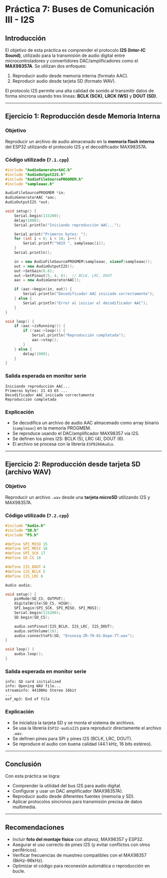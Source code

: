 # Práctica 7: Buses de Comunicación III - I2S

## Introducción

El objetivo de esta práctica es comprender el protocolo **I2S (Inter-IC Sound)**, utilizado para la transmisión de audio digital entre microcontroladores y convertidores DAC/amplificadores como el **MAX98357A**. Se utilizan dos enfoques:

1. Reproducir audio desde memoria interna (formato AAC).
2. Reproducir audio desde tarjeta SD (formato WAV).

El protocolo I2S permite una alta calidad de sonido al transmitir datos de forma síncrona usando tres líneas: **BCLK (SCK)**, **LRCK (WS)** y **DOUT (SD)**.

---

## Ejercicio 1: Reproducción desde Memoria Interna

### Objetivo

Reproducir un archivo de audio almacenado en la **memoria flash interna** del ESP32 utilizando el protocolo I2S y el decodificador MAX98357A.

### Código utilizado (`7.1.cpp`)

```cpp
#include "AudioGeneratorAAC.h"
#include "AudioOutputI2S.h"
#include "AudioFileSourcePROGMEM.h"
#include "sampleaac.h"

AudioFileSourcePROGMEM *in;
AudioGeneratorAAC *aac;
AudioOutputI2S *out;

void setup() {
    Serial.begin(115200);
    delay(1000);
    Serial.println("Iniciando reproducción AAC...");

    Serial.print("Primeros bytes: ");
    for (int i = 0; i < 10; i++) {
        Serial.printf("%02X ", sampleaac[i]);
    }
    Serial.println();

    in = new AudioFileSourcePROGMEM(sampleaac, sizeof(sampleaac));
    out = new AudioOutputI2S();
    out->SetGain(0.8);
    out->SetPinout(5, 4, 6);  // BCLK, LRC, DOUT
    aac = new AudioGeneratorAAC();

    if (aac->begin(in, out)) {
        Serial.println("Decodificador AAC iniciado correctamente");
    } else {
        Serial.println("Error al iniciar el decodificador AAC");
    }
}

void loop() {
    if (aac->isRunning()) {
        if (!aac->loop()) {
            Serial.println("Reproducción completada");
            aac->stop();
        }
    } else {
        delay(1000);
    }
}
```

### Salida esperada en monitor serie

```
Iniciando reproducción AAC...
Primeros bytes: 21 43 65 ...
Decodificador AAC iniciado correctamente
Reproducción completada
```

### Explicación

- Se decodifica un archivo de audio AAC almacenado como array binario (`sampleaac`) en la memoria PROGMEM.
- Se reproduce usando el DAC/amplificador MAX98357 vía I2S.
- Se definen los pines I2S: BCLK (5), LRC (4), DOUT (6).
- El archivo se procesa con la librería `ESP8266Audio`.

---

## Ejercicio 2: Reproducción desde tarjeta SD (archivo WAV)

### Objetivo

Reproducir un archivo `.wav` desde una **tarjeta microSD** utilizando I2S y MAX98357A.

### Código utilizado (`7.2.cpp`)

```cpp
#include "Audio.h"
#include "SD.h"
#include "FS.h"

#define SPI_MISO 15
#define SPI_MOSI 16
#define SPI_SCK 17
#define SD_CS 18

#define I2S_DOUT 4
#define I2S_BCLK 5
#define I2S_LRC 6

Audio audio;

void setup() {
    pinMode(SD_CS, OUTPUT);
    digitalWrite(SD_CS, HIGH);
    SPI.begin(SPI_SCK, SPI_MISO, SPI_MOSI);
    Serial.begin(115200);
    SD.begin(SD_CS);

    audio.setPinout(I2S_BCLK, I2S_LRC, I2S_DOUT);
    audio.setVolume(10);
    audio.connecttoFS(SD, "Ensoniq-ZR-76-01-Dope-77.wav");
}

void loop() {
    audio.loop();
}
```

### Salida esperada en monitor serie

```
info: SD card initialized
info: Opening WAV file...
streaminfo: 44100Hz Stereo 16bit
...
eof_mp3: End of file
```

### Explicación

- Se inicializa la tarjeta SD y se monta el sistema de archivos.
- Se usa la librería `ESP32-audioI2S` para reproducir directamente el archivo `.wav`.
- Se definen pines para SPI y pines I2S (BCLK, LRC, DOUT).
- Se reproduce el audio con buena calidad (44.1 kHz, 16 bits estéreo).

---

## Conclusión

Con esta práctica se logra:

- Comprender la utilidad del bus I2S para audio digital.
- Configurar y usar un DAC amplificador (MAX98357A).
- Reproducir audio desde diferentes fuentes (memoria y SD).
- Aplicar protocolos síncronos para transmisión precisa de datos multimedia.

---

## Recomendaciones

- Incluir **foto del montaje físico** con altavoz, MAX98357 y ESP32.
- Asegurar el uso correcto de pines I2S (y evitar conflictos con otros periféricos).
- Verificar frecuencias de muestreo compatibles con el MAX98357 (8kHz–96kHz).
- Optimizar el código para reconexión automática o reproducción en bucle.

